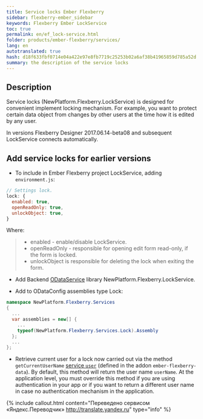 ```yaml
--- 
title: Service locks Ember Flexberry 
sidebar: flexberry-ember_sidebar 
keywords: Flexberry Ember LockService 
toc: true 
permalink: en/ef_lock-service.html 
folder: products/ember-flexberry/services/ 
lang: en 
autotranslated: true 
hash: d18f633fbf0714e04a422e97e8fb7719c25253b02a6af38b41965859d785a52d 
summary: the description of the service locks 
--- 
```


## Description 

Service locks (NewPlatform.Flexberry.LockService) is designed for convenient implement locking mechanism. For example, you want to protect certain data object from changes by other users at the time how it is edited by any user. 

In versions Flexberry Designer 2017.06.14-beta08 and subsequent LockService connects automatically. 

## Add service locks for earlier versions 

* To include in Ember Flexberry project LockService, adding `environment.js`: 

```js
// Settings lock. 
lock: {
  enabled: true,
  openReadOnly: true,
  unlockObject: true,
}
``` 

Where: 
> * enabled - enable/disable LockService. 
> * openReadOnly - responsible for opening edit form read-only, if the form is locked. 
> * unlockObject is responsible for deleting the lock when exiting the form. 

* Add Backend [ODataService](fo_orm-odata-service.html) library NewPlatform.Flexberry.LockService. 

* Add to ODataConfig assemblies type Lock: 
```cs
namespace NewPlatform.Flexberry.Services
{
  ...
  var assemblies = new[] {
    ...
    typeof(NewPlatform.Flexberry.Services.Lock).Assembly
  };
  ...
};
``` 

* Retrieve current user for a lock now carried out via the method `getCurrentUserName` [service `user`](https://github.com/Flexberry/ember-flexberry-data/blob/develop/addon/services/user.js) (defined in the addon `ember-flexberry-data`). By default, this method will return the user name `userName`. At the application level, you must override this method if you are using authentication in your app or if you want to return a different user name in case no authentication mechanism in the application. 



{% include callout.html content="Переведено сервисом «Яндекс.Переводчик» <http://translate.yandex.ru>" type="info" %}
